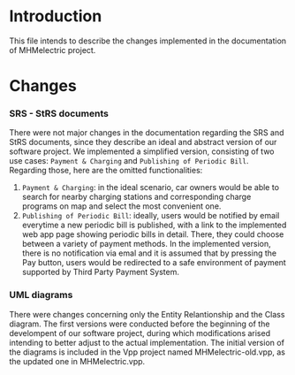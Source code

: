 # Introduction
This file intends to describe the changes implemented in the documentation of MHMelectric project.

# Changes

### SRS - StRS documents
There were not major changes in the documentation regarding the SRS and StRS documents, since they describe an ideal and abstract version of our software project.
We implemented a simplified version, consisting of two use cases: `Payment & Charging` and `Publishing of Periodic Bill`. Regarding those, here are the omitted functionalities:
1. `Payment & Charging`: in the ideal scenario, car owners would be able to search for nearby charging stations and corresponding charge programs on map and select the most convenient one.
2. `Publishing of Periodic Bill`: ideally, users would be notified by email everytime a new periodic bill is published, with a link to the implemented web app page showing periodic bills in detail. There, they could choose between a variety of payment methods. In the implemented version, there is no notification via emal and it is assumed that by pressing the Pay button, users would be redirected to a safe environment of payment supported by Third Party Payment System.
    
### UML diagrams
There were changes concerning only the Entity Relantionship and the Class diagram. The first versions were conducted before the beginning of the develompent of our software project, during which modifications arised intending to better adjust to the actual implementation. The initial version of the diagrams is included in the Vpp project named MHMelectric-old.vpp, as the updated one in MHMelectric.vpp.